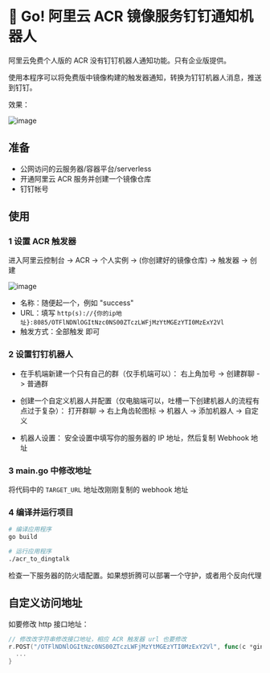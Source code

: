 # 🤖 Go! 阿里云 ACR 镜像服务钉钉通知机器人

阿里云免费个人版的 ACR 没有钉钉机器人通知功能。只有企业版提供。

使用本程序可以将免费版中镜像构建的触发器通知，转换为钉钉机器人消息，推送到钉钉。

效果：

![image](https://github.com/hansenz42/acr-dingtalk-bot/assets/11825586/f0e3893e-cb2f-4ec1-809b-59672ec09b82)

## 准备

- 公网访问的云服务器/容器平台/serverless
- 开通阿里云 ACR 服务并创建一个镜像仓库
- 钉钉帐号

## 使用

### 1 设置 ACR 触发器

进入阿里云控制台 -> ACR -> 个人实例 -> (你创建好的镜像仓库) -> 触发器 -> 创建

![image](https://github.com/hansenz42/acr-dingtalk-bot/assets/11825586/a8d1223c-59ca-49df-9094-5c7fb2374212)

- 名称：随便起一个，例如 "success"
- URL：填写 `http(s)://{你的ip地址}:8085/OTFlNDNlOGItNzc0NS00ZTczLWFjMzYtMGEzYTI0MzExY2Vl`
- 触发方式：全部触发 即可

### 2 设置钉钉机器人

- 在手机端新建一个只有自己的群（仅手机端可以）：
  右上角加号 -> 创建群聊 -> 普通群

- 创建一个自定义机器人并配置（仅电脑端可以，吐槽一下创建机器人的流程有点过于复杂）：
  打开群聊 -> 右上角齿轮图标 -> 机器人 -> 添加机器人 -> 自定义

- 机器人设置：
  安全设置中填写你的服务器的 IP 地址，然后复制 Webhook 地址

### 3 main.go 中修改地址

将代码中的 `TARGET_URL` 地址改刚刚复制的 webhook 地址

### 4 编译并运行项目

```bash
# 编译应用程序
go build

# 运行应用程序
./acr_to_dingtalk
```

检查一下服务器的防火墙配置。如果想折腾可以部署一个守护，或者用个反向代理

## 自定义访问地址

如要修改 http 接口地址：

```go
// 修改改字符串修改接口地址，相应 ACR 触发器 url 也要修改
r.POST("/OTFlNDNlOGItNzc0NS00ZTczLWFjMzYtMGEzYTI0MzExY2Vl", func(c *gin.Context) {
  ...
}
```
